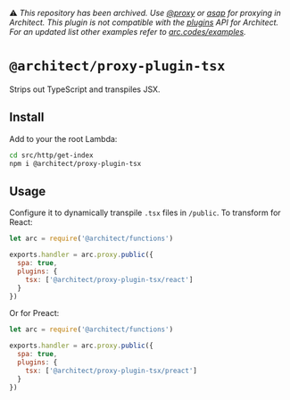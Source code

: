 ⚠️ *This repository has been archived. Use [@proxy](https://arc.codes/docs/en/reference/app.arc/proxy) or [asap](https://arc.codes/docs/en/reference/runtime/node.js#%40architect%2Fasap) for proxying in Architect. This plugin is not compatible with the [plugins](https://arc.codes/docs/en/guides/extend/plugins) API for Architect. For an updated list other examples refer to [arc.codes/examples](https://arc.codes/examples).*

# `@architect/proxy-plugin-tsx`

Strips out TypeScript and transpiles JSX.

## Install

Add to your the root Lambda:

```bash
cd src/http/get-index
npm i @architect/proxy-plugin-tsx
```

## Usage

Configure it to dynamically transpile `.tsx` files in `/public`. To transform for React:

```javascript
let arc = require('@architect/functions')

exports.handler = arc.proxy.public({
  spa: true,
  plugins: {
    tsx: ['@architect/proxy-plugin-tsx/react']
  }
})
```

Or for Preact:

```javascript
let arc = require('@architect/functions')

exports.handler = arc.proxy.public({
  spa: true,
  plugins: {
    tsx: ['@architect/proxy-plugin-tsx/preact']
  }
})
```
